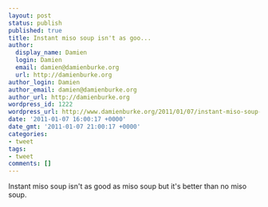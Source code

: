 ```yaml
---
layout: post
status: publish
published: true
title: Instant miso soup isn't as goo...
author:
  display_name: Damien
  login: Damien
  email: damien@damienburke.org
  url: http://damienburke.org
author_login: Damien
author_email: damien@damienburke.org
author_url: http://damienburke.org
wordpress_id: 1222
wordpress_url: http://www.damienburke.org/2011/01/07/instant-miso-soup-isnt-as-goo/
date: '2011-01-07 16:00:17 +0000'
date_gmt: '2011-01-07 21:00:17 +0000'
categories:
- tweet
tags:
- tweet
comments: []
---
```

<p>Instant miso soup isn't as good as miso soup but it's better than no miso soup.</p>
